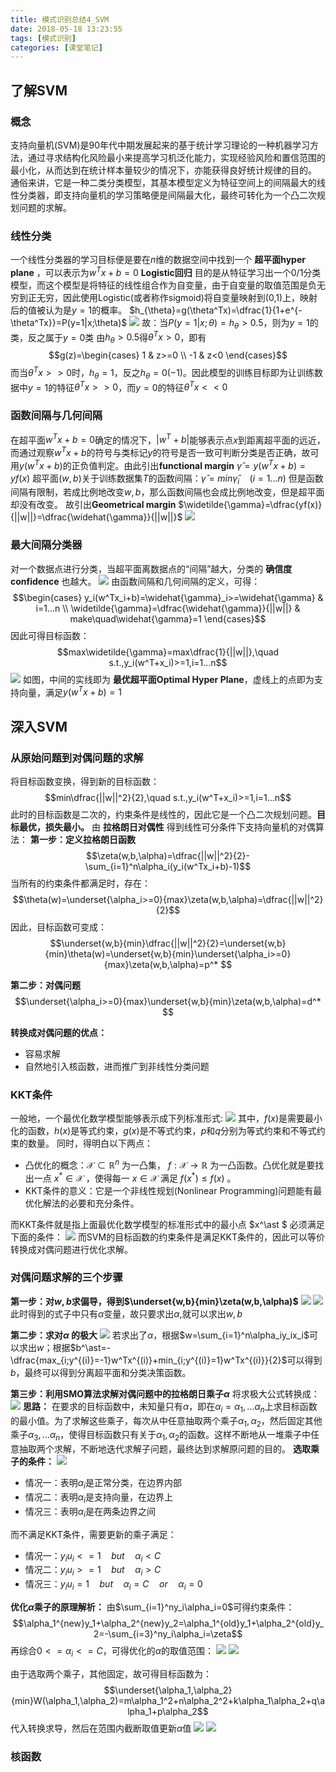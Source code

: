```yaml
---
title: 模式识别总结4_SVM
date: 2018-05-18 13:23:55
tags: [模式识别]
categories: [课堂笔记]
---
```

## 了解SVM
### 概念
支持向量机(SVM)是90年代中期发展起来的基于统计学习理论的一种机器学习方法，通过寻求结构化风险最小来提高学习机泛化能力，实现经验风险和置信范围的最小化，从而达到在统计样本量较少的情况下，亦能获得良好统计规律的目的。
通俗来讲，它是一种二类分类模型，其基本模型定义为特征空间上的间隔最大的线性分类器，即支持向量机的学习策略便是间隔最大化，最终可转化为一个凸二次规划问题的求解。

### 线性分类
一个线性分类器的学习目标便是要在$n$维的数据空间中找到一个 **超平面hyper plane** ，可以表示为$w^Tx+b=0$
**Logistic回归** 目的是从特征学习出一个0/1分类模型，而这个模型是将特征的线性组合作为自变量，由于自变量的取值范围是负无穷到正无穷，因此使用Logistic(或者称作sigmoid)将自变量映射到(0,1)上，映射后的值被认为是$y=1$的概率。
$h_{\theta}=g(\theta^Tx)=\dfrac{1}{1+e^{-\theta^Tx}}=P(y=1|x;\theta)$
![](模式识别总结4-SVM/pic1.png)
故：当$P(y=1|x;\theta)=h_{\theta}>0.5$，则为$y=1$的类，反之属于$y=0$类
由$h_{\theta}>0.5$得$\theta^Tx>0$，即有
$$g(z)=\begin{cases}
1 & z>=0 \\
-1 & z<0
\end{cases}$$
而当$\theta^Tx>>0$时，$h_{\theta}=1$，反之$h_{\theta}=0(-1)$。因此模型的训练目标即为让训练数据中$y=1$的特征$\theta^Tx>>0$，而$y=0$的特征$\theta^Tx<<0$

### 函数间隔与几何间隔
在超平面$w^Tx+b=0$确定的情况下，$|w^T+b|$能够表示点$x$到距离超平面的远近，而通过观察$w^Tx+b$的符号与类标记$y$的符号是否一致可判断分类是否正确，故可用$y(w^Tx+b)$的正负值判定。由此引出**functional margin**
$\widehat{\gamma}=y(w^Tx+b)=yf(x)$
超平面$(w,b)$关于训练数据集$T$的函数间隔：$\widehat{\gamma}=min\widehat{\gamma}_i\quad(i=1...n)$
但是函数间隔有限制，若成比例地改变$w,b$，那么函数间隔也会成比例地改变，但是超平面却没有改变。
故引出**Geometrical margin**
$\widetilde{\gamma}=\dfrac{yf(x)}{||w||}=\dfrac{\widehat{\gamma}}{||w||}$
![](模式识别总结4-SVM/pic2.png)

### 最大间隔分类器
对一个数据点进行分类，当超平面离数据点的“间隔”越大，分类的 **确信度confidence** 也越大。
![](模式识别总结4-SVM/pic3.png)
由函数间隔和几何间隔的定义，可得：
$$\begin{cases}
y_i(w^Tx_i+b)=\widehat{\gamma}_i>=\widehat{\gamma} & i=1...n \\
\widetilde{\gamma}=\dfrac{\widehat{\gamma}}{||w||} & make\quad\widehat{\gamma}=1
\end{cases}$$
因此可得目标函数：
$$max\widetilde{\gamma}=max\dfrac{1}{||w||},\quad s.t.,y_i(w^T+x_i)>=1,i=1...n$$
![](模式识别总结4-SVM/pic4.png)
如图，中间的实线即为 **最优超平面Optimal Hyper Plane**，虚线上的点即为支持向量，满足$y(w^Tx+b)=1$

## 深入SVM
### 从原始问题到对偶问题的求解
将目标函数变换，得到新的目标函数：
$$min\dfrac{||w||^2}{2},\quad s.t.,y_i(w^T+x_i)>=1,i=1...n$$
此时的目标函数是二次的，约束条件是线性的，因此它是一个凸二次规划问题。**目标最优，损失最小。**
由 **拉格朗日对偶性** 得到线性可分条件下支持向量机的对偶算法：
**第一步：定义拉格朗日函数**
$$\zeta(w,b,\alpha)=\dfrac{||w||^2}{2}-\sum_{i=1}^n\alpha_i(y_i(w^Tx_i+b)-1)$$
当所有的约束条件都满足时，存在：
$$\theta(w)=\underset{\alpha_i>=0}{max}\zeta(w,b,\alpha)=\dfrac{||w||^2}{2}$$
因此，目标函数可变成：
$$\underset{w,b}{min}\dfrac{||w||^2}{2}=\underset{w,b}{min}\theta(w)=\underset{w,b}{min}\underset{\alpha_i>=0}{max}\zeta(w,b,\alpha)=p^* $$

**第二步：对偶问题**
$$\underset{\alpha_i>=0}{max}\underset{w,b}{min}\zeta(w,b,\alpha)=d^* $$

**转换成对偶问题的优点：**
- 容易求解
- 自然地引入核函数，进而推广到非线性分类问题

### KKT条件
一般地，一个最优化数学模型能够表示成下列标准形式:
![](模式识别总结4-SVM/pic5.png)
其中，$f(x)$是需要最小化的函数，$h(x)$是等式约束，$g(x)$是不等式约束，$p$和$q$分别为等式约束和不等式约束的数量。
同时，得明白以下两点：
- 凸优化的概念：$\mathcal{X} \subset \mathbb{R}^n$ 为一凸集， $f:\mathcal{X}\to \mathbb{R}$ 为一凸函数。凸优化就是要找出一点 $x^\ast \in \mathcal{X}$ ，使得每一 $x \in \mathcal{X}$ 满足 $f(x^\ast)\le f(x)$ 。
- KKT条件的意义：它是一个非线性规划(Nonlinear Programming)问题能有最优化解法的必要和充分条件。

而KKT条件就是指上面最优化数学模型的标准形式中的最小点 $x^\ast $ 必须满足下面的条件：
![](模式识别总结4-SVM/pic6.png)
而SVM的目标函数的约束条件是满足KKT条件的，因此可以等价转换成对偶问题进行优化求解。

### 对偶问题求解的三个步骤
**第一步：对$w,b$求偏导，得到$\underset{w,b}{min}\zeta(w,b,\alpha)$**
![](模式识别总结4-SVM/pic7.png)
![](模式识别总结4-SVM/pic8.png)
此时得到的式子中只有$\alpha$变量，故只要求出$\alpha$,就可以求出$w,b$

**第二步：求对$\alpha$ 的极大**
![](模式识别总结4-SVM/pic9.png)
若求出了$\alpha$，根据$w=\sum_{i=1}^n\alpha_iy_ix_i$可以求出$w$；根据$b^\ast=-\dfrac{max_{i;y^{(i)}=-1}w^Tx^{(i)}+min_{i;y^{(i)}=1}w^Tx^{(i)}}{2}$可以得到$b$，最终可以得到分离超平面和分类决策函数。

**第三步：利用SMO算法求解对偶问题中的拉格朗日乘子$\alpha$**
将求极大公式转换成：
![](模式识别总结4-SVM/pic10.png)
**思路：**
在要求的目标函数中，未知量只有$\alpha$，即在$\alpha_i={\alpha_1,...\alpha_n}$上求目标函数的最小值。为了求解这些乘子，每次从中任意抽取两个乘子$\alpha_1,\alpha_2$，然后固定其他乘子${\alpha_3,...\alpha_n}$，使得目标函数只有关于$\alpha_1,\alpha_2$的函数。这样不断地从一堆乘子中任意抽取两个求解，不断地迭代求解子问题，最终达到求解原问题的目的。
**选取乘子的条件：**
![](模式识别总结4-SVM/pic11.png)
- 情况一：表明$\alpha_i$是正常分类，在边界内部
- 情况二：表明$\alpha_i$是支持向量，在边界上
- 情况三：表明$\alpha_i$是在两条边界之间

而不满足KKT条件，需要更新的乘子满足：
- 情况一：$y_iu_i<=1\quad but\quad\alpha_i<C$
- 情况二：$y_iu_i>=1\quad but\quad\alpha_i>C$
- 情况三：$y_iu_i=1\quad but\quad\alpha_i=C\quad or\quad\alpha_i=0$

**优化$\alpha$乘子的原理解析：**
由$\sum_{i=1}^ny_i\alpha_i=0$可得约束条件：
$$\alpha_1^{new}y_1+\alpha_2^{new}y_2=\alpha_1^{old}y_1+\alpha_2^{old}y_2=-\sum_{i=3}^ny_i\alpha_i=\zeta$$
再综合$0<=\alpha_i<=C$，可得优化的$\alpha$的取值范围：
![](模式识别总结4-SVM/pic12.png)
![](模式识别总结4-SVM/pic13.png)

由于选取两个乘子，其他固定，故可得目标函数为：
$$\underset{\alpha_1,\alpha_2}{min}W(\alpha_1,\alpha_2)=m\alpha_1^2+n\alpha_2^2+k\alpha_1\alpha_2+q\alpha_1+p\alpha_2$$
代入转换求导，然后在范围内截断取值更新$\alpha$值
![](模式识别总结4-SVM/pic15.png)
![](模式识别总结4-SVM/pic14.png)

### 核函数
